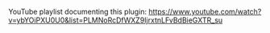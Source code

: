 YouTube playlist documenting this plugin:
https://www.youtube.com/watch?v=ybYOiPXU0U0&list=PLMNoRcDfWXZ9IjrxtnLFvBdBieGXTR_su
